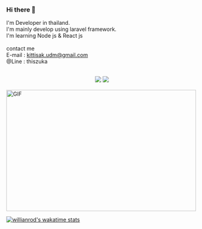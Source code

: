 ### Hi there 👋

I'm Developer in thailand. <br>
I'm mainly develop using laravel framework.<br>
I'm learning Node js & React js
<br><br>
contact me<br>
E-mail : kittisak.udm@gmail.com
<br>
@Line : thiszuka
<br><br>

<div style="text-align: center;">
  <row>  
      <col>
        <img src="https://github-readme-stats.vercel.app/api/top-langs/?username=ThisIsZuka&layout=compact">
      </col>
     <col>
       <img src="https://github-readme-stats.vercel.app/api?username=ThisIsZuka&show_icons=true&theme=radical">
      </col>
  </row>
</div>



<br>

<img align="middle" alt="GIF" src="https://github.com/abhisheknaiidu/abhisheknaiidu/blob/master/code.gif?raw=true" width="500" height="320" />

[![willianrod's wakatime stats](https://github-readme-stats.vercel.app/api/wakatime?username=ThisIsZuka)](https://github.com/anuraghazra/github-readme-stats)


<!-- [![willianrod's wakatime stats](https://github-readme-stats.vercel.app/api/wakatime?username=ThisIsZuka&layout=compact)] -->




<!--
**ThisIsZuka/ThisIsZuka** is a ✨ _special_ ✨ repository because its `README.md` (this file) appears on your GitHub profile.



Here are some ideas to get you started:

- 🔭 I’m currently working on ...
- 🌱 I’m currently learning ...
- 👯 I’m looking to collaborate on ...
- 🤔 I’m looking for help with ...
- 💬 Ask me about ...
- 📫 How to reach me: ...
- 😄 Pronouns: ...
- ⚡ Fun fact: ...
-->
